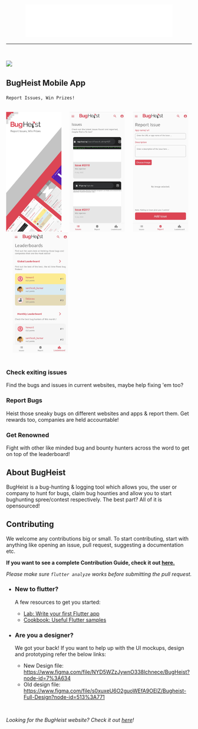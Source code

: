 
<div align=center>
    <img src="./assets/logo_white.png" width=400> 
</div>
<hr><br>

<img src="https://api.codemagic.io/apps/62313f4cc7f7cf30b70c778b/62313f4cc7f7cf30b70c778a/status_badge.svg"><br/>

## BugHeist Mobile App
`Report Issues, Win Prizes!`

<div>
    <br/>
    <img src="./assets/github/gh_screen1.png" width=150> &emsp;
    <img src="./assets/github/gh_screen2.png" width=150> &emsp;
    <img src="./assets/github/gh_screen3.png" width=150> &emsp;
    <img src="./assets/github/gh_screen4.png" width=150> &emsp;
    <br/><br/>
</div>

### Check exiting issues
Find the bugs and issues in current websites, maybe help fixing 'em too?

### Report Bugs
Heist those sneaky bugs on different websites and apps & report them. Get rewards too, companies are held accountable!

### Get Renowned
Fight with other like minded bug and bounty hunters across the word to get on top of the leaderboard!

## About BugHeist
BugHeist is a bug-hunting & logging tool which allows you, the user or company to hunt for bugs, claim bug hounties and allow you to start bughunting spree/contest respectively. The best part? All of it is opensourced!

## Contributing
We welcome any contributions big or small. To start contributing, start with anything like opening an issue, pull request, suggesting a documentation etc.

__If you want to see a complete Contribution Guide, check it out [here.](./CONTRIBUTING.md)__

_Please make sure `flutter analyze` works before submitting the pull request._

- ### New to flutter?
    A few resources to get you started:

    - [Lab: Write your first Flutter app](https://flutter.dev/docs/get-started/codelab)
    - [Cookbook: Useful Flutter samples](https://flutter.dev/docs/cookbook)

- ### Are you a designer?
    We got your back! If you want to help up with the UI mockups, design and prototyping refer the below links:

    - New Design file: https://www.figma.com/file/NYD5WZzJywnO338lchnece/BugHeist?node-id=7%3A634
    - Old design file: https://www.figma.com/file/s0xuxeU6O2guoWEfA9OElZ/Bugheist-Full-Design?node-id=513%3A771
    
<br/>

_Looking for the BugHeist website? Check it out [here](https://www.bugheist.com)!_
